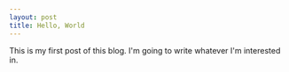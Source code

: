 ```yaml
---
layout: post
title: Hello, World
---
```


This is my first post of this blog. I'm going to write whatever I'm interested in.